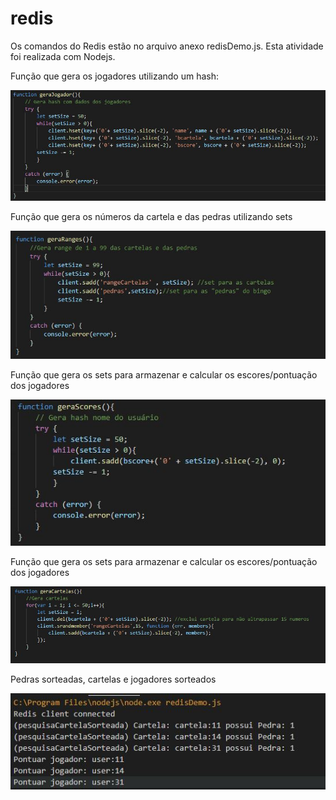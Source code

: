 # redis
Os comandos do Redis estão no arquivo anexo redisDemo.js. Esta atividade foi realizada com Nodejs.

Função que gera os jogadores utilizando um hash:

![Código Jogadores](https://github.com/barbararovigo/redis/blob/master/tela%20Jogadores.JPG) 


Função que gera os números da cartela e das pedras utilizando sets

![Código Número Cartelas e Pedras](https://github.com/barbararovigo/redis/blob/master/tela%20ranges%20das%20cartelas%20e%20pedras.JPG)

Função que gera os sets para armazenar e calcular os escores/pontuação dos jogadores  

![Código Scores](https://github.com/barbararovigo/redis/blob/master/tela%20gera%20Scores.JPG)

Função que gera os sets para armazenar e calcular os escores/pontuação dos jogadores  

![Código Scores](https://github.com/barbararovigo/redis/blob/master/tela%20gera%20cartelas.JPG)

Pedras sorteadas, cartelas e jogadores sorteados  

![Pedras e cartelas sorteadas](https://github.com/barbararovigo/redis/blob/master/sorteados.JPG)
